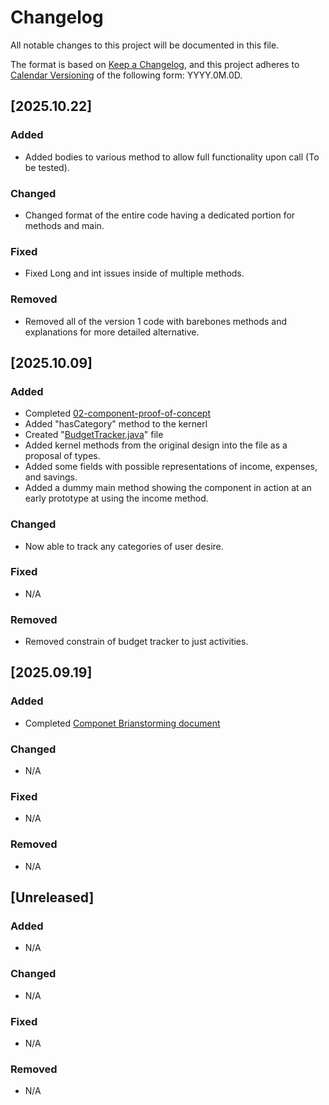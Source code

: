 # Changelog

All notable changes to this project will be documented in this file.

The format is based on [Keep a Changelog](https://keepachangelog.com/en/1.1.0/),
and this project adheres to [Calendar Versioning](https://calver.org/) of
the following form: YYYY.0M.0D.

## [2025.10.22]

### Added

- Added bodies to various method to allow full functionality upon call (To be tested).

### Changed

- Changed format of the entire code having a dedicated portion for methods and main.

### Fixed

- Fixed Long and int issues inside of multiple methods.

### Removed

- Removed all of the version 1 code with barebones methods and explanations for more detailed alternative.

## [2025.10.09]

### Added

- Completed [02-component-proof-of-concept](doc\02-component-proof-of-concept\02-component-proof-of-concept.md)
- Added "hasCategory" method to the kernerl
- Created "[BudgetTracker.java](src\BudgetTracker.java)" file
- Added kernel methods from the original design into the file as a proposal of types.
- Added some fields with possible representations of income, expenses, and savings.
- Added a dummy main method showing the component in action at an early prototype at using the income method.

### Changed

- Now able to track any categories of user desire.

### Fixed

- N/A

### Removed

- Removed constrain of budget tracker to just activities.

## [2025.09.19]

### Added

- Completed [Componet Brianstorming document](doc/01-component-brainstorming/01-component-brainstorming.md)

### Changed

- N/A

### Fixed

- N/A

### Removed

- N/A

## [Unreleased]

### Added

- N/A

### Changed

- N/A

### Fixed

- N/A

### Removed

- N/A
